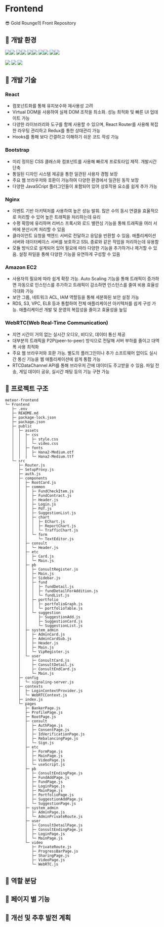 # Frontend

😎 Gold Rounge의 Front Repository

## 🚀 개발 환경
<img src="https://img.shields.io/badge/Bootstrap-7952B3?style=flat-square&logo=Bootstrap&logoColor=white"/><img src="https://img.shields.io/badge/5.3.3-515151?style=flat-square">
<img src="https://img.shields.io/badge/React-61DAFB?style=flat-square&logo=React&logoColor=white"/><img src="https://img.shields.io/badge/18.3.1-515151?style=flat-square">
<img src="https://img.shields.io/badge/npm-CB3837?style=flat-square&logo=npm&logoColor=white"/><img src="https://img.shields.io/badge/10.7.0-515151?style=flat-square">
<img src="https://img.shields.io/badge/Node.js-5FA04E?style=flat-square&logo=Node.js&logoColor=white"/><img src="https://img.shields.io/badge/20.14.0-515151?style=flat-square">
<img src="https://img.shields.io/badge/NGINX-009639?style=flat-square&logo=NGINX&logoColor=white"/><img src="https://img.shields.io/badge/1.24.0-515151?style=flat-square">

<img src="https://img.shields.io/badge/AWS ec2-FF9900?style=flat-square&logo=Amazon EC2&logoColor=white"/> <img src="https://img.shields.io/badge/Axios-5A29E4?style=flat-square&logo=Axios&logoColor=white"/> <img src="https://img.shields.io/badge/WebRTC-333333?style=flat-square&logo=WebRTC&logoColor=white"/>

## 🚃 개발 기술
### React
- 컴포넌트화를 통해 유지보수와 재사용성 고려
- Virtual DOM을 사용하여 실제 DOM 조작을 최소화. 성능 최적화 및 빠른 UI 업데이트 가능
- 다양한 라이브러리와 도구를 함께 사용할 수 있으며, React Router를 사용해 복잡한 라우팅 관리하고 Redux를 통한 상태관리 가능
- Hooks를 통해 보다 간결하고 이해하기 쉬운 코드 작성 가능
### Bootstrap
- 미리 정의된 CSS 클래스와 컴포넌트를 사용해 빠르게 프로토타입 제작. 개발시간 단축
- 통일된 디자인 시스템 제공을 통한 일관된 사용자 경험 보장
- 주요 웹 브라우저와 호환이 가능하여 다양한 환경에서 일관된 동작 보장
- 다양한 JavaSCript 플러그인들이 포함되어 있어 상호작용 요소를 쉽게 추가 가능
### Nginx
- 이벤트 기반 아키텍처를 사용하여 높은 성능 발휘. 많은 수의 동시 연결을 효율적으로 처리할 수 있어 높은 트래픽을 처리하는데 유리
- 수평 확장에 유리하며 리버스 프록시와 로드 밸런싱 기능을 통해 트래픽을 여러 서버에 분산시켜 처리할 수 있음
- 클라이언트 요청을 백엔드 서버로 전달하고 응답을 반환할 수 있음. 애플리케이션 서버와 데이터베이스 서버를 보호하고 SSL 종료와 같은 작업을 처리하는데 유용함
- 모듈 방식으로 설계되어 있어 필요에 따라 다양한 기능을 추가하거나 제거할 수 있음. 설정 파일을 통해 다양한 기능을 유연하게 구성할 수 있음
### Amazon EC2
- 사용자의 필요에 따라 쉽게 확장 가능. Auto Scaling 기능을 통해 트래픽이 증가하면 자동으로 인스턴스를 추가하고 트래픽이 감소하면 인스턴스를 줄여 비용 효율성 극대화 가능
- 보안 그룹, 네트워크 ACL, IAM 역할등을 통해 세분화된 보안 설정 가능
- RDS, S3, VPC, ELB 등과 통합하여 전체 애플리케이션 아키텍처를 쉽게 구성 가능. 애플리케이션 개발 및 운영의 복잡성을 줄이고 효율성을 높임
### WebRTC(Web Real-Time Communication)
- 지연 시간이 거의 없는 실시간 오디오, 비디오, 데이터 통신 제공
- 대부분의 트래픽을 P2P(peer-to-peer) 방식으로 전달해 서버 부하를 줄이고 대역폭 사용 최적화
- 주요 웹 브라우저와 호환 가능. 별도의 플러그인이나 추가 소프트웨어 없이도 실시간 통신 기능을 웹 애플리케이션에 쉽게 통합 가능
- RTCDataChannel API를 통해 브라우저 간에 데이터도 주고받을 수 있음. 파일 전송, 게임 데이터 공유, 실시간 채팅 등의 기능 구현 가능

## 🌱 프로젝트 구조
```
meteor-frontend
└─ Frontend
   ├─ .env
   ├─ README.md
   ├─ package-lock.json
   ├─ package.json
   ├─ public
   │  ├─ assets
   │  │  ├─ css
   │  │  │  ├─ style.css
   │  │  │  └─ video.css
   │  │  ├─ fonts
   │  │  │  ├─ Hana2-Medium.otf
   │  │  │  └─ Hana2-Medium.ttf
   └─ src
      ├─ Router.js
      ├─ SetupProxy.js
      ├─ auth.js
      ├─ components
      │  ├─ RootCard.js
      │  ├─ common
      │  │  ├─ FundCheckItem.js
      │  │  ├─ FundContract.js
      │  │  ├─ Header.js
      │  │  ├─ Login.js
      │  │  ├─ Pdf.js
      │  │  ├─ SuggestionList.js
      │  │  ├─ chart
      │  │  │  ├─ EChart.js
      │  │  │  ├─ ReportChart.js
      │  │  │  └─ TrafficChart.js
      │  │  └─ form
      │  │     └─ TextEditor.js
      │  ├─ consult
      │  │  └─ Header.js
      │  ├─ etc
      │  │  ├─ Card.js
      │  │  └─ Main.js
      │  ├─ pb
      │  │  ├─ ConsultRegister.js
      │  │  ├─ Main.js
      │  │  ├─ Sidebar.js
      │  │  ├─ fund
      │  │  │  ├─ fundDetail.js
      │  │  │  ├─ fundDetailForAddition.js
      │  │  │  └─ fundList.js
      │  │  ├─ portfolio
      │  │  │  ├─ portfolioGraph.js
      │  │  │  └─ portfolioTable.js
      │  │  └─ suggestion
      │  │     ├─ SuggestionAdd.js
      │  │     ├─ SuggestionCard.js
      │  │     └─ SuggestionList.js
      │  ├─ system_admin
      │  │  ├─ AdminCard.js
      │  │  ├─ AdminCardSub.js
      │  │  ├─ Header.js
      │  │  ├─ Main.js
      │  │  └─ VipRegister.js
      │  └─ user
      │     ├─ ConsultCard.js
      │     ├─ ConsultDetail.js
      │     ├─ ConsultEndCard.js
      │     └─ Main.js
      ├─ config
      │  └─ signaling-server.js
      ├─ contexts
      │  ├─ LoginContextProvider.js
      │  └─ WebRTCContext.js
      ├─ index.js
      └─ pages
         ├─ BankerPage.js
         ├─ ProfilePage.js
         ├─ RootPage.js
         ├─ consult
         │  ├─ AuthPage.js
         │  ├─ ConsentPage.js
         │  ├─ IdVerificationPage.js
         │  ├─ RebalancingPage.js
         │  └─ Sign.js
         ├─ etc
         │  ├─ FormPage.js
         │  ├─ MainPage.js
         │  ├─ VideoPage.js
         │  └─ useScript.js
         ├─ pb
         │  ├─ ConsultEndingPage.js
         │  ├─ FundAddPage.js
         │  ├─ FundPage.js
         │  ├─ LoginPage.js
         │  ├─ MainPage.js
         │  ├─ PortfolioPage.js
         │  ├─ SuggestionAddPage.js
         │  └─ SuggestionPage.js
         ├─ system_admin
         │  ├─ AdminPage.js
         │  └─ AdminPrivateRoute.js
         ├─ user
         │  ├─ ConsultDetailPage.js
         │  ├─ ConsultEndingPage.js
         │  ├─ LoginPage.js
         │  └─ MainPage.js
         └─ video
            ├─ PrivateRoute.js
            ├─ ProgressBarPage.js
            ├─ SharingPage.js
            ├─ VideoPage.js
            └─ WebRTC.js
```

## 🌼 역할 분담

## 🎃 페이지 별 기능

## 🐸 개선 및 추후 발전 계획
